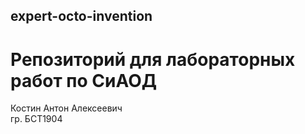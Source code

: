 ## expert-octo-invention
# Репозиторий для лабораторных работ по СиАОД  
Костин Антон Алексеевич   
гр. БСТ1904
